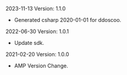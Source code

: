 2023-11-13 Version: 1.1.0
- Generated csharp 2020-01-01 for ddoscoo.

2022-06-30 Version: 1.0.1
- Update sdk.

2021-02-20 Version: 1.0.0
- AMP Version Change.

